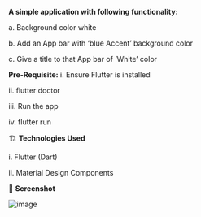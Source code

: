 **A simple application with following functionality:**

  a.	Background color white

  b.	Add an App bar with ‘blue Accent’ background color

  c.	Give a title to that App bar of ‘White’ color


**Pre-Requisite:**
  i. Ensure Flutter is installed

  ii. flutter doctor

  iii. Run the app

  iv. flutter run

🏗 **Technologies Used**

  i. Flutter (Dart)

  ii. Material Design Components

📸 **Screenshot**

![image](https://github.com/user-attachments/assets/812462f9-e90a-4670-89cc-c0d2d08ac46b)












